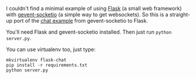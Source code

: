 I couldn't find a minimal example of using [Flask](http://flask.pocoo.org/) (a small web framework) with [gevent-socketio](https://github.com/abourget/gevent-socketio) (a simple way to get websockets). So this is a straight-up port of the [chat example](https://github.com/abourget/gevent-socketio/blob/master/examples/chat.py) from gevent-socketio to Flask.


You'll need Flask and gevent-socketio installed. Then just run `python server.py`.

You can use virtualenv too, just type:

    mkvirtualenv flask-chat
    pip install -r requirements.txt
    python server.py
